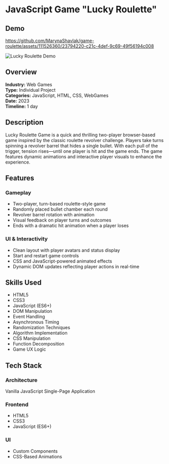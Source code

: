 # JavaScript Game "Lucky Roulette"

## Demo
https://github.com/MarynaShavlak/game-roulette/assets/111526360/23794220-c21c-4def-9c69-49f56194c008

![Lucky Roulette Demo](demo.gif)

## Overview

**Industry:** Web Games  
**Type:** Individual Project  
**Categories:** JavaScript, HTML, CSS, WebGames  
**Date:** 2023  
**Timeline:** 1 day  

## Description

Lucky Roulette Game is a quick and thrilling two-player browser-based game inspired by the classic roulette revolver challenge. Players take turns spinning a revolver barrel that hides a single bullet. With each pull of the trigger, tension rises—until one player is hit and the game ends. The game features dynamic animations and interactive player visuals to enhance the experience.

## Features

### Gameplay

- Two-player, turn-based roulette-style game
- Randomly placed bullet chamber each round
- Revolver barrel rotation with animation
- Visual feedback on player turns and outcomes
- Ends with a dramatic hit animation when a player loses

### UI & Interactivity

- Clean layout with player avatars and status display
- Start and restart game controls
- CSS and JavaScript-powered animated effects
- Dynamic DOM updates reflecting player actions in real-time

## Skills Used

- HTML5
- CSS3
- JavaScript (ES6+)
- DOM Manipulation
- Event Handling
- Asynchronous Timing
- Randomization Techniques
- Algorithm Implementation
- CSS Manipulation
- Function Decomposition
- Game UX Logic

## Tech Stack

### Architecture

Vanilla JavaScript Single-Page Application

### Frontend

- HTML5
- CSS3
- JavaScript (ES6+)

### UI

- Custom Components
- CSS-Based Animations

